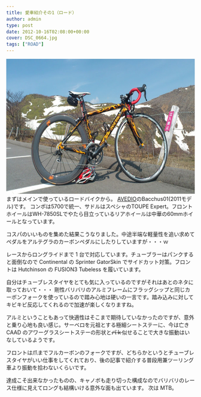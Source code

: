 ```yaml
---
title: 愛車紹介その1（ロード）
author: admin
type: post
date: 2012-10-16T02:08:00+00:00
cover: DSC_0664.jpg
tags: ["ROAD"]
---
```


<div class="separator" style="clear: both; text-align: center;">
  <img border="0" height="360" src="./DSC_0664.jpg" width="640" />
</div>
<!--BUILD TEST-->
まずはメインで使っているロードバイクから。
<a href="http://www.avedio.net/" target="_blank">AVEDIO</a>のBacchus01(2011モデル)です。
コンポは5700で統一、サドルはスペシャのTOUPE Expert。フロントホイールはWH-7850SLでやたら目立っているリアホイールは中華の60mmホイールとなっています。

コスパのいいものを集めた結果こうなりました。中途半端な軽量性を追い求めてペダルをアルテグラのカーボンペダルにしたりしていますが・・・ｗ

レースからロングライドまで 1 台で対応しています。チューブラーはパンクすると面倒なので Continental の Sprinter GatorSkin でサイドカット対策。フロントは Hutchinson の FUSION3 Tubeless を履いています。

自分はチューブレスタイヤをとても気に入っているのですがそれはあとのネタに取っておいて・・・
剛性バリバリのアルミフレームにフラッグシップと同じカーボンフォークを使っているので踏み心地は硬いの一言です。踏み込みに対してキビキビ反応してくれるので加速が楽しくなりますね。

アルミということもあって快適性はそこまで期待していなかったのですが、意外と乗り心地も良い感じ。サーベロを元祖とする極細シートステーに、今は亡き CAAD のアワーグラスシートステーの形状と~~パｋ~~似せることで大きな振動はいなしているようです。

フロントは爪までフルカーボンのフォークですが、どちらかというとチューブレスタイヤがいい仕事をしてくれており、後の記事で紹介する普段用兼ツーリング車より振動を拾わないくらいです。

達成こそ出来なかったものの、キャノボも走り切った構成なのでバリバリのレース仕様に見えてロングも結構いける意外な面も出ています。
次は MTB。

